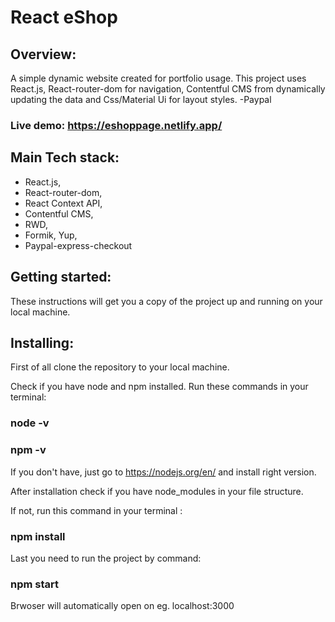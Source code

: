 <!-- @format -->

# React eShop

## Overview: 

A simple dynamic website created for portfolio usage. This project uses React.js, React-router-dom for navigation, Contentful CMS from dynamically updating the data and Css/Material Ui for layout styles.
-Paypal

### Live demo: https://eshoppage.netlify.app/

## Main Tech stack:

- React.js,
- React-router-dom,
- React Context API,
- Contentful CMS,
- RWD,
- Formik, Yup,
- Paypal-express-checkout

## Getting started:

These instructions will get you a copy of the project up and running on your local machine.

## Installing:

First of all clone the repository to your local machine.

Check if you have node and npm installed.
Run these commands in your terminal:

### node -v

### npm -v

If you don't have, just go to https://nodejs.org/en/ and install right version.

After installation check if you have node_modules in your file structure.

If not, run this command in your terminal :

### npm install

Last you need to run the project by command:

### npm start

Brwoser will automatically open on eg. localhost:3000
